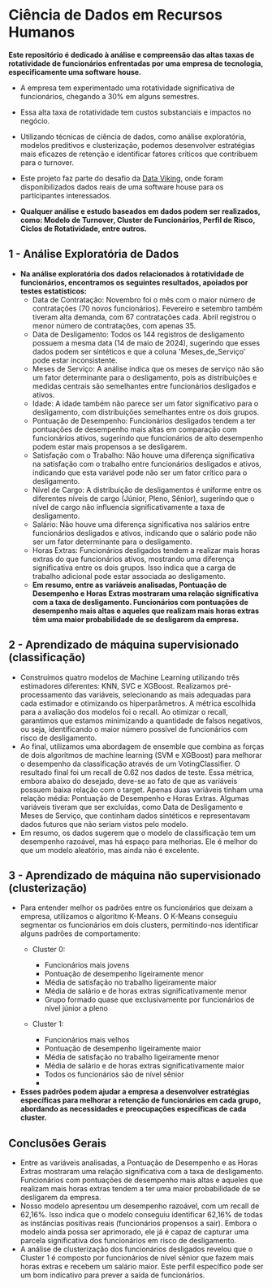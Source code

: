 # Ciência de Dados em Recursos Humanos

**Este repositório é dedicado à análise e compreensão das altas taxas de rotatividade de funcionários enfrentadas por uma empresa de tecnologia, especificamente uma software house.**
- A empresa tem experimentado uma rotatividade significativa de funcionários, chegando a 30% em alguns semestres. 
- Essa alta taxa de rotatividade tem custos substanciais e impactos no negócio.
- Utilizando técnicas de ciência de dados, como análise exploratória, modelos preditivos e clusterização, podemos desenvolver estratégias mais eficazes de retenção e identificar fatores críticos que contribuem para o turnover.

-  Este projeto faz parte do desafio da [Data Viking](https://www.dataviking.com.br/), onde foram disponibilizados dados reais de uma software house para os participantes interessados.
-  **Qualquer análise e estudo baseados em dados podem ser realizados, como: Modelo de Turnover, Cluster de Funcionários, Perfil de Risco, Ciclos de Rotatividade, entre outros.**


## 1 -  Análise Exploratória de Dados
- **Na análise exploratória dos dados relacionados à rotatividade de funcionários, encontramos os seguintes resultados, apoiados por testes estatísticos:**
  - Data de Contratação: Novembro foi o mês com o maior número de contratações (70 novos funcionários). Fevereiro e setembro também tiveram alta demanda, com 67 contratações cada. Abril registrou o menor número de contratações, com apenas 35.
  - Data de Desligamento: Todos os 144 registros de desligamento possuem a mesma data (14 de maio de 2024), sugerindo que esses dados podem ser sintéticos e que a coluna 'Meses_de_Serviço' pode estar inconsistente.
  - Meses de Serviço: A análise indica que os meses de serviço não são um fator determinante para o desligamento, pois as distribuições e medidas centrais são semelhantes entre funcionários desligados e ativos.
  - Idade: A idade também não parece ser um fator significativo para o desligamento, com distribuições semelhantes entre os dois grupos.
  - Pontuação de Desempenho: Funcionários desligados tendem a ter pontuações de desempenho mais altas em comparação com funcionários ativos, sugerindo que funcionários de alto desempenho podem estar mais propensos a se desligarem.
  - Satisfação com o Trabalho: Não houve uma diferença significativa na satisfação com o trabalho entre funcionários desligados e ativos, indicando que esta variável pode não ser um fator crítico para o desligamento.
  - Nível de Cargo: A distribuição de desligamentos é uniforme entre os diferentes níveis de cargo (Júnior, Pleno, Sênior), sugerindo que o nível de cargo não influencia significativamente a taxa de desligamento.
  - Salário: Não houve uma diferença significativa nos salários entre funcionários desligados e ativos, indicando que o salário pode não ser um fator determinante para o desligamento.
  - Horas Extras: Funcionários desligados tendem a realizar mais horas extras do que funcionários ativos, mostrando uma diferença significativa entre os dois grupos. Isso indica que a carga de trabalho adicional pode estar associada ao desligamento.
  - **Em resumo, entre as variáveis analisadas, Pontuação de Desempenho e Horas Extras mostraram uma relação significativa com a taxa de desligamento. Funcionários com pontuações de desempenho mais altas e aqueles que realizam mais horas extras têm uma maior probabilidade de se desligarem da empresa.**

## 2 -  Aprendizado de máquina supervisionado (classificação)
- Construímos quatro modelos de Machine Learning utilizando três estimadores diferentes: KNN, SVC e XGBoost. Realizamos pré-processamento das variáveis, selecionando as mais adequadas para cada estimador e otimizando os hiperparâmetros. A métrica escolhida para a avaliação dos modelos foi o recall. Ao otimizar o recall, garantimos que estamos minimizando a quantidade de falsos negativos, ou seja, identificando o maior número possível de funcionários com risco de desligamento.
- Ao final, utilizamos uma abordagem de ensemble que combina as forças de dois algoritmos de machine learning (SVM e XGBoost) para melhorar o desempenho da classificação através de um VotingClassifier. O resultado final foi um recall de 0.62 nos dados de teste. Essa métrica, embora abaixo do desejado, deve-se ao fato de que as variáveis possuem baixa relação com o target. Apenas duas variáveis tinham uma relação média: Pontuação de Desempenho e Horas Extras. Algumas variáveis tiveram que ser excluídas, como Data de Desligamento e Meses de Serviço, que continham dados sintéticos e representavam dados futuros que não seriam vistos pelo modelo.
- Em resumo, os dados sugerem que o modelo de classificação tem um desempenho razoável, mas há espaço para melhorias. Ele é melhor do que um modelo aleatório, mas ainda não é excelente.

## 3 -  Aprendizado de máquina não supervisionado (clusterização)
- Para entender melhor os padrões entre os funcionários que deixam a empresa, utilizamos o algoritmo K-Means. O K-Means conseguiu segmentar os funcionários em dois clusters, permitindo-nos identificar alguns padrões de comportamento:
  - Cluster 0:
    - Funcionários mais jovens
    - Pontuação de desempenho ligeiramente menor
    - Média de satisfação no trabalho ligeiramente maior
    - Média de salário e de horas extras significativamente menor
    - Grupo formado quase que exclusivamente por funcionários de nível júnior a pleno
   
  - Cluster 1:
    - Funcionários mais velhos
    - Pontuação de desempenho ligeiramente maior
    - Média de satisfação no trabalho ligeiramente menor
    - Média de salário e de horas extras significativamente maior
    - Todos os funcionários são de nível sênior
    - 
- **Esses padrões podem ajudar a empresa a desenvolver estratégias específicas para melhorar a retenção de funcionários em cada grupo, abordando as necessidades e preocupações específicas de cada cluster.**

## Conclusões Gerais
- Entre as variáveis analisadas, a Pontuação de Desempenho e as Horas Extras mostraram uma relação significativa com a taxa de desligamento. Funcionários com pontuações de desempenho mais altas e aqueles que realizam mais horas extras tendem a ter uma maior probabilidade de se desligarem da empresa.
- Nosso modelo apresentou um desempenho razoável, com um recall de 62,16%. Isso indica que o modelo conseguiu identificar 62,16% de todas as instâncias positivas reais (funcionários propensos a sair). Embora o modelo ainda possa ser aprimorado, ele já é capaz de capturar uma parcela significativa dos funcionários em risco de desligamento.
- A análise de clusterização dos funcionários desligados revelou que o Cluster 1 é composto por funcionários de nível sênior que fazem mais horas extras e recebem um salário maior. Este perfil específico pode ser um bom indicativo para prever a saída de funcionários.

